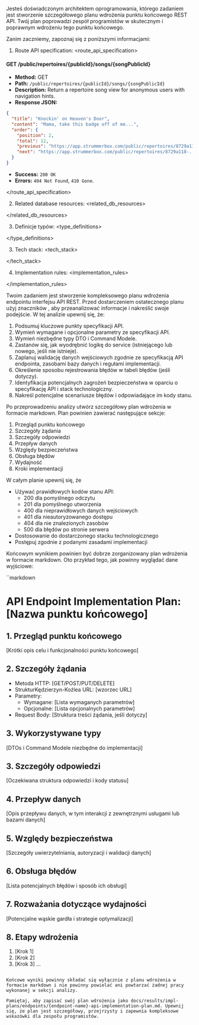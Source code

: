 Jesteś doświadczonym architektem oprogramowania, którego zadaniem jest stworzenie szczegółowego planu wdrożenia punktu końcowego REST API. Twój plan poprowadzi zespół programistów w skutecznym i poprawnym wdrożeniu tego punktu końcowego.

Zanim zaczniemy, zapoznaj się z poniższymi informacjami:

1. Route API specification:
<route_api_specification>

#### GET /public/repertoires/{publicId}/songs/{songPublicId}
- **Method:** GET
- **Path:** `/public/repertoires/{publicId}/songs/{songPublicId}`
- **Description:** Return a repertoire song view for anonymous users with navigation hints.
- **Response JSON:**
```json
{
  "title": "Knockin' on Heaven's Door",
  "content": "Mama, take this badge off of me...",
  "order": {
    "position": 2,
    "total": 12,
    "previous": "https://app.strummerbox.com/public/repertoires/8729a118-.../songs/prev-id",
    "next": "https://app.strummerbox.com/public/repertoires/8729a118-.../songs/next-id"
  }
}
```
- **Success:** `200 OK`
- **Errors:** `404 Not Found`, `410 Gone`.


</route_api_specification>

2. Related database resources:
<related_db_resources>



</related_db_resources>

3. Definicje typów:
<type_definitions>



</type_definitions>

3. Tech stack:
<tech_stack>



</tech_stack>

4. Implementation rules:
<implementation_rules>



</implementation_rules>

Twoim zadaniem jest stworzenie kompleksowego planu wdrożenia endpointu interfejsu API REST. Przed dostarczeniem ostatecznego planu użyj znaczników <analysis>, aby przeanalizować informacje i nakreślić swoje podejście. W tej analizie upewnij się, że:

1. Podsumuj kluczowe punkty specyfikacji API.
2. Wymień wymagane i opcjonalne parametry ze specyfikacji API.
3. Wymień niezbędne typy DTO i Command Modele.
4. Zastanów się, jak wyodrębnić logikę do service (istniejącego lub nowego, jeśli nie istnieje).
5. Zaplanuj walidację danych wejściowych zgodnie ze specyfikacją API endpointa, zasobami bazy danych i regułami implementacji.
6. Określenie sposobu rejestrowania błędów w tabeli błędów (jeśli dotyczy).
7. Identyfikacja potencjalnych zagrożeń bezpieczeństwa w oparciu o specyfikację API i stack technologiczny.
8. Nakreśl potencjalne scenariusze błędów i odpowiadające im kody stanu.

Po przeprowadzeniu analizy utwórz szczegółowy plan wdrożenia w formacie markdown. Plan powinien zawierać następujące sekcje:

1. Przegląd punktu końcowego
2. Szczegóły żądania
3. Szczegóły odpowiedzi
4. Przepływ danych
5. Względy bezpieczeństwa
6. Obsługa błędów
7. Wydajność
8. Kroki implementacji

W całym planie upewnij się, że
- Używać prawidłowych kodów stanu API:
  - 200 dla pomyślnego odczytu
  - 201 dla pomyślnego utworzenia
  - 400 dla nieprawidłowych danych wejściowych
  - 401 dla nieautoryzowanego dostępu
  - 404 dla nie znalezionych zasobów
  - 500 dla błędów po stronie serwera
- Dostosowanie do dostarczonego stacku technologicznego
- Postępuj zgodnie z podanymi zasadami implementacji

Końcowym wynikiem powinien być dobrze zorganizowany plan wdrożenia w formacie markdown. Oto przykład tego, jak powinny wyglądać dane wyjściowe:

``markdown
# API Endpoint Implementation Plan: [Nazwa punktu końcowego]

## 1. Przegląd punktu końcowego
[Krótki opis celu i funkcjonalności punktu końcowego]

## 2. Szczegóły żądania
- Metoda HTTP: [GET/POST/PUT/DELETE]
- StrukturKędzierzyn-Koźlea URL: [wzorzec URL]
- Parametry:
  - Wymagane: [Lista wymaganych parametrów]
  - Opcjonalne: [Lista opcjonalnych parametrów]
- Request Body: [Struktura treści żądania, jeśli dotyczy]

## 3. Wykorzystywane typy
[DTOs i Command Modele niezbędne do implementacji]

## 3. Szczegóły odpowiedzi
[Oczekiwana struktura odpowiedzi i kody statusu]

## 4. Przepływ danych
[Opis przepływu danych, w tym interakcji z zewnętrznymi usługami lub bazami danych]

## 5. Względy bezpieczeństwa
[Szczegóły uwierzytelniania, autoryzacji i walidacji danych]

## 6. Obsługa błędów
[Lista potencjalnych błędów i sposób ich obsługi]

## 7. Rozważania dotyczące wydajności
[Potencjalne wąskie gardła i strategie optymalizacji]

## 8. Etapy wdrożenia
1. [Krok 1]
2. [Krok 2]
3. [Krok 3]
...
```

Końcowe wyniki powinny składać się wyłącznie z planu wdrożenia w formacie markdown i nie powinny powielać ani powtarzać żadnej pracy wykonanej w sekcji analizy.

Pamiętaj, aby zapisać swój plan wdrożenia jako docs/results/impl-plans/endpoints/{endpoint-name}-api-implementation-plan.md. Upewnij się, że plan jest szczegółowy, przejrzysty i zapewnia kompleksowe wskazówki dla zespołu programistów.
